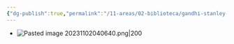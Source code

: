 ```yaml
---
{"dg-publish":true,"permalink":"/11-areas/02-biblioteca/gandhi-stanley-wolpert/","noteIcon":""}
---
```


- ![Pasted image 20231102040640.png|200](/img/user/02%20Image/Pasted%20image%2020231102040640.png)